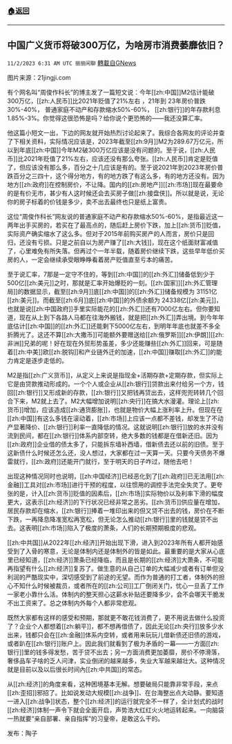 ###  [:house:返回](README.md)
---


## 中国广义货币将破300万亿，为啥房市消费萎靡依旧？
`11/2/2023 6:31 AM UTC 丽丽闲聊` [轉載自GNews](https://gnews.org/articles/1911841)

图片来源：21jingji.com

有个网名叫“周俊作科长”的博主发了一篇短文说：今年[[zh:中国]]M2估计能破 300万亿，[[zh:人民币]]比2021年贬值了21%左右 ，21年到 23年房价普跌 30%-40%， 普通家庭不动产和存款缩水50%-60%， [[zh:银行]]的年存款利息1.85%-3%。你觉得这很恐怖是吗？给你说个更恐怖的——我还没算汇率。

他这篇小短文一出，下边的网友就开始热烈讨论起来了。我综合各网友的评论并查了下相关资料，实际情况应该是，2023年截至[[zh:9月]]M2为289.67万亿元，所以到年底[[zh:中国]]今年M2破300万亿应该是没有问题的。至于说，[[zh:人民币]]比2021年贬值了21%左右，应该还没有那么夸张。[[zh:人民币]]肯定是贬值了，但应该没有那么多，百分之十几应该是有的。至于说2021年到2023年房价普跌百分之三四十，这个得分地方，有的地方跌了有这么多，有的地方还没有。因为地方[[zh:政府]]在控制房价，不让降。国内的[[zh:房地产]][[zh:市场]]现在最要命的是有价无市，甚少有人这时候还会去买房子做[[zh:接盘侠]]。所以就是说，无论你的房子标着的价钱是多少，卖不出去最终也只是纸上富贵。

这位“周俊作科长”网友说的普通家庭不动产和存款缩水50%-60%，是指最近这一两年出手买房的，若买在了最高点的，随后赶上房价下跌，加上[[zh:货币]]贬值，实际资产确实缩水了这么多。但对于2015年前购买房产的人而言，房价只是回归，还没有亏损。只是之前自以为房产赚了[[zh:大钱]]，现在这个纸面财富减值了，心里难免有所失落。但再过个一年半载，随着房价继续下跌，这些早年低价买房的人，一定会继续承受眼睁睁看着房产贬值直至亏本的痛苦。

至于说汇率，7那是一定守不住的，等到[[zh:中国]]的[[zh:外汇]]储备低到少于500亿[[zh:美元]]之时，那就是汇率开始爆贬的一刻。[[zh:国家]][[zh:外汇管理局]]的数据显示，截至[[zh:9月]]底[[zh:中国]]的[[zh:外汇]]储备规模为 31151亿[[zh:美元]]。而截至[[zh:6月]]底[[zh:中国]]的外债余额为 24338亿[[zh:美元]]，也就是说[[zh:中国政府]]手里实际能花的[[zh:外汇]]还有7000亿左右。但你要知道，现在从上到下各路人马都在往海外搬钱，就是把[[zh:外汇]]弄出境。到今年年底估计[[zh:中国]]的[[zh:外汇]]还能剩下5000亿左右，到明年年底也就差不多全折腾光了。这还不算[[zh:大撒币]]可能额外要赠送给[[zh:俄罗斯]][[zh:伊朗]][[zh:非洲]]兄弟的呢！好在现在外贸形势虽差，多少还能赚些[[zh:外汇]]回来，可是随着[[zh:中美]]欧[[zh:脱钩]]和产业链外迁的加速，[[zh:中国]]赚取[[zh:外汇]]的能力肯定是逐步走低的。

M2是指[[zh:广义货币]]，从定义上来说是指现金+活期存款+定期存款，但实际上它是由贷款推动形成的。一个个人或企业从[[zh:银行]]贷款出来付给另一个方，钱回[[zh:银行]]又形成新的存款，[[zh:银行]]又把钱再贷出去，这样兜兜转转几个回合下来，M2就上去了。M2大幅增加说明[[zh:央行]]在搞大水漫灌。理论上[[zh:货币]]增加，应该造成[[zh:通货膨胀]]，也就是物价大幅上涨利率上升。但现在在[[zh:中国]]有这么多钱在滚动着，[[zh:市场]]上应该一点都不差钱，却发生了不动产显著降价、[[zh:银行]]利率一直降低的情况。这就说明[[zh:银行]]放的水并没有流到民间，都在[[zh:银行]]体系内部空转，绝大多数的钱都是在借新还旧。因为[[zh:政府]]企业借的债太多了，只能拆东墙补西墙，借新债去还以前的旧债。至于这新债什么时候还怎么还，没人想过，大家都在过一天算一天。只要今天债务不爆雷就行，[[zh:政府]]还能开门就行，至于明天的日子咋过，随他去吧！

出现这种情况同时也说明，[[zh:中国经济]]已经恶化到了[[zh:政府]]已无法用[[zh:金融]]工具对[[zh:市场]]进行干预的程度，以往惯用的调控手法完全失灵了。更夸张的是，计入[[zh:货币]]贬值的因素后，[[zh:市场]]实际物价以及利率下滑的幅度更大，这表示[[zh:经济]]的下行状况已经非常之恶劣。[[zh:货币]]供应量在增加，居民存款却在缩水，[[zh:银行]]捧着一堆印出来的但又贷不出去的钱，房价在不断下跌，一再降息降准宽松再宽松，但无论怎么推动[[zh:银行]]里的钱就是贷不出去。这表明[[zh:市场]]陷入了极度的萧条，人们的长期预期极度的悲观。

[[zh:中共国]]从2022年[[zh:经济]]开始出现下滑，进入到2023年所有人都开始感受到了入骨的寒意，无论是体制内还是体制外的皆是如此。最重要的是大家从心底里已经知道，[[zh:经济]]萧条已经降临，而且是长期的[[zh:经济]]大萧条，不可能再指望有什么[[zh:经济]]复苏了。做生意的从自己订单的大幅减少或者有订单但没利润的严酷现实中，深切感受到了前途的无望。而作为普通的打工者，体制外的担心不知什么时候被裁员，或者所在的[[zh:公司]]工厂倒闭关门，忧心一旦丢了工作一家老小靠什么活。体制内的整天担心这薪水补贴还要降多少，会不会哪天干脆发不出工资来了。总之体制内外每个人都非常悲观。

既然大家都有这样的感受和预期，那就更不敢花钱消费了，更不用说去做什么投资了？企业个人都想着[[zh:躺平]]，都不想再借债了，因此无论[[zh:央行]]放多少水出来，钱都只会在[[zh:金融]]体系内空转，或者用来玩玩儿借新债还旧债的游戏，或者趴在[[zh:银行]]账户上。因此我们就看到了极为矛盾的一幕——一方面[[zh:银行]]里的钱多得发愁，苦于贷不出去；另一方面消费更加萎靡，房价不停滑落，奢侈品车子啥的乏人问津，实业倒闭的越来越多，失业大军越来越壮大。这种情况就是目前以及以后很长时间內[[zh:中共国]]的常态。

从[[zh:经济]]的角度来看，这种困境基本无解。想要破局只能靠非常手段，来点[[zh:歪招]]邪招了。比如说发动大规模[[zh:战争]]、在台海整出点大动静。要知道一进入[[zh:战争]]状态，整个[[zh:经济]]的运行就完全不一样了，全计划式的战时[[zh:经济]]体制一声令下就会全面开启，声势浩大红红火火地运转起来。一向脑袋一热就要“亲自部署、亲自指挥”的习皇帝，是敢这么干的。

发布：陶子
